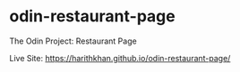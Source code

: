# odin-restaurant-page
The Odin Project: Restaurant Page

Live Site: https://harithkhan.github.io/odin-restaurant-page/

